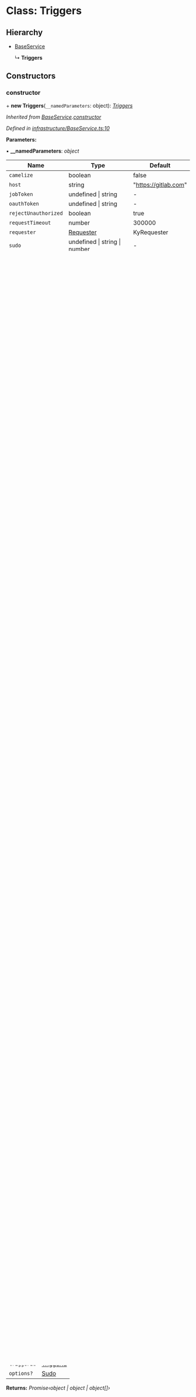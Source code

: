 # Class: Triggers

## Hierarchy

* [BaseService](_infrastructure_baseservice_.baseservice.md)

  ↳ **Triggers**

## Constructors

###  constructor

\+ **new Triggers**(`__namedParameters`: object): *[Triggers](_services_triggers_.triggers.md)*

*Inherited from [BaseService](_infrastructure_baseservice_.baseservice.md).[constructor](_infrastructure_baseservice_.baseservice.md#constructor)*

*Defined in [infrastructure/BaseService.ts:10](https://github.com/arsdehnel/node-gitlab/blob/c2ee9bb/src/infrastructure/BaseService.ts#L10)*

**Parameters:**

▪ **__namedParameters**: *object*

Name | Type | Default |
------ | ------ | ------ |
`camelize` | boolean | false |
`host` | string | "https://gitlab.com" |
`jobToken` | undefined &#124; string | - |
`oauthToken` | undefined &#124; string | - |
`rejectUnauthorized` | boolean | true |
`requestTimeout` | number | 300000 |
`requester` | [Requester](../interfaces/_infrastructure_index_.requester.md) |  KyRequester |
`sudo` | undefined &#124; string &#124; number | - |
`token` | undefined &#124; string | - |
`url` | string | "" |
`version` | string | "v4" |

**Returns:** *[Triggers](_services_triggers_.triggers.md)*

## Properties

###  camelize

• **camelize**: *boolean*

*Inherited from [BaseService](_infrastructure_baseservice_.baseservice.md).[camelize](_infrastructure_baseservice_.baseservice.md#camelize)*

*Defined in [infrastructure/BaseService.ts:9](https://github.com/arsdehnel/node-gitlab/blob/c2ee9bb/src/infrastructure/BaseService.ts#L9)*

___

###  headers

• **headers**: *object*

*Inherited from [BaseService](_infrastructure_baseservice_.baseservice.md).[headers](_infrastructure_baseservice_.baseservice.md#headers)*

*Defined in [infrastructure/BaseService.ts:8](https://github.com/arsdehnel/node-gitlab/blob/c2ee9bb/src/infrastructure/BaseService.ts#L8)*

#### Type declaration:

* \[ **header**: *string*\]: string

___

###  rejectUnauthorized

• **rejectUnauthorized**: *boolean*

*Inherited from [BaseService](_infrastructure_baseservice_.baseservice.md).[rejectUnauthorized](_infrastructure_baseservice_.baseservice.md#rejectunauthorized)*

*Defined in [infrastructure/BaseService.ts:10](https://github.com/arsdehnel/node-gitlab/blob/c2ee9bb/src/infrastructure/BaseService.ts#L10)*

___

###  requestTimeout

• **requestTimeout**: *number*

*Inherited from [BaseService](_infrastructure_baseservice_.baseservice.md).[requestTimeout](_infrastructure_baseservice_.baseservice.md#requesttimeout)*

*Defined in [infrastructure/BaseService.ts:7](https://github.com/arsdehnel/node-gitlab/blob/c2ee9bb/src/infrastructure/BaseService.ts#L7)*

___

###  requester

• **requester**: *[Requester](../interfaces/_infrastructure_index_.requester.md)*

*Inherited from [BaseService](_infrastructure_baseservice_.baseservice.md).[requester](_infrastructure_baseservice_.baseservice.md#requester)*

*Defined in [infrastructure/BaseService.ts:6](https://github.com/arsdehnel/node-gitlab/blob/c2ee9bb/src/infrastructure/BaseService.ts#L6)*

___

###  url

• **url**: *string*

*Inherited from [BaseService](_infrastructure_baseservice_.baseservice.md).[url](_infrastructure_baseservice_.baseservice.md#url)*

*Defined in [infrastructure/BaseService.ts:5](https://github.com/arsdehnel/node-gitlab/blob/c2ee9bb/src/infrastructure/BaseService.ts#L5)*

## Methods

###  add

▸ **add**(`projectId`: [ProjectId](../modules/_services_index_.md#projectid), `options?`: [BaseRequestOptions](../interfaces/_infrastructure_index_.baserequestoptions.md)): *Promise‹object›*

*Defined in [services/Triggers.ts:11](https://github.com/arsdehnel/node-gitlab/blob/c2ee9bb/src/services/Triggers.ts#L11)*

**Parameters:**

Name | Type |
------ | ------ |
`projectId` | [ProjectId](../modules/_services_index_.md#projectid) |
`options?` | [BaseRequestOptions](../interfaces/_infrastructure_index_.baserequestoptions.md) |

**Returns:** *Promise‹object›*

___

###  all

▸ **all**(`projectId`: [ProjectId](../modules/_services_index_.md#projectid), `options?`: [PaginatedRequestOptions](../interfaces/_infrastructure_index_.paginatedrequestoptions.md)): *Promise‹object | object | object[]›*

*Defined in [services/Triggers.ts:17](https://github.com/arsdehnel/node-gitlab/blob/c2ee9bb/src/services/Triggers.ts#L17)*

**Parameters:**

Name | Type |
------ | ------ |
`projectId` | [ProjectId](../modules/_services_index_.md#projectid) |
`options?` | [PaginatedRequestOptions](../interfaces/_infrastructure_index_.paginatedrequestoptions.md) |

**Returns:** *Promise‹object | object | object[]›*

___

###  edit

▸ **edit**(`projectId`: [ProjectId](../modules/_services_index_.md#projectid), `triggerId`: [TriggerId](../modules/_services_index_.md#triggerid), `options?`: [BaseRequestOptions](../interfaces/_infrastructure_index_.baserequestoptions.md)): *Promise‹object›*

*Defined in [services/Triggers.ts:23](https://github.com/arsdehnel/node-gitlab/blob/c2ee9bb/src/services/Triggers.ts#L23)*

**Parameters:**

Name | Type |
------ | ------ |
`projectId` | [ProjectId](../modules/_services_index_.md#projectid) |
`triggerId` | [TriggerId](../modules/_services_index_.md#triggerid) |
`options?` | [BaseRequestOptions](../interfaces/_infrastructure_index_.baserequestoptions.md) |

**Returns:** *Promise‹object›*

___

###  pipeline

▸ **pipeline**(`projectId`: [ProjectId](../modules/_services_index_.md#projectid), `ref`: string, `token`: string, `options?`: [Sudo](../interfaces/_infrastructure_index_.sudo.md)): *Promise‹object›*

*Defined in [services/Triggers.ts:41](https://github.com/arsdehnel/node-gitlab/blob/c2ee9bb/src/services/Triggers.ts#L41)*

**Parameters:**

Name | Type |
------ | ------ |
`projectId` | [ProjectId](../modules/_services_index_.md#projectid) |
`ref` | string |
`token` | string |
`options?` | [Sudo](../interfaces/_infrastructure_index_.sudo.md) |

**Returns:** *Promise‹object›*

___

###  remove

▸ **remove**(`projectId`: [ProjectId](../modules/_services_index_.md#projectid), `triggerId`: [TriggerId](../modules/_services_index_.md#triggerid), `options?`: [Sudo](../interfaces/_infrastructure_index_.sudo.md)): *Promise‹object›*

*Defined in [services/Triggers.ts:29](https://github.com/arsdehnel/node-gitlab/blob/c2ee9bb/src/services/Triggers.ts#L29)*

**Parameters:**

Name | Type |
------ | ------ |
`projectId` | [ProjectId](../modules/_services_index_.md#projectid) |
`triggerId` | [TriggerId](../modules/_services_index_.md#triggerid) |
`options?` | [Sudo](../interfaces/_infrastructure_index_.sudo.md) |

**Returns:** *Promise‹object›*

___

###  show

▸ **show**(`projectId`: [ProjectId](../modules/_services_index_.md#projectid), `triggerId`: [TriggerId](../modules/_services_index_.md#triggerid), `options?`: [Sudo](../interfaces/_infrastructure_index_.sudo.md)): *Promise‹object | object | object[]›*

*Defined in [services/Triggers.ts:35](https://github.com/arsdehnel/node-gitlab/blob/c2ee9bb/src/services/Triggers.ts#L35)*

**Parameters:**

Name | Type |
------ | ------ |
`projectId` | [ProjectId](../modules/_services_index_.md#projectid) |
`triggerId` | [TriggerId](../modules/_services_index_.md#triggerid) |
`options?` | [Sudo](../interfaces/_infrastructure_index_.sudo.md) |

**Returns:** *Promise‹object | object | object[]›*
